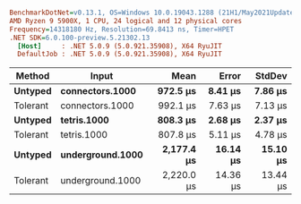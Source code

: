 ``` ini

BenchmarkDotNet=v0.13.1, OS=Windows 10.0.19043.1288 (21H1/May2021Update)
AMD Ryzen 9 5900X, 1 CPU, 24 logical and 12 physical cores
Frequency=14318180 Hz, Resolution=69.8413 ns, Timer=HPET
.NET SDK=6.0.100-preview.5.21302.13
  [Host]     : .NET 5.0.9 (5.0.921.35908), X64 RyuJIT
  DefaultJob : .NET 5.0.9 (5.0.921.35908), X64 RyuJIT


```
|   Method |            Input |       Mean |    Error |   StdDev |
|--------- |----------------- |-----------:|---------:|---------:|
|  **Untyped** |  **connectors.1000** |   **972.5 μs** |  **8.41 μs** |  **7.86 μs** |
| Tolerant |  connectors.1000 |   992.1 μs |  7.63 μs |  7.13 μs |
|  **Untyped** |      **tetris.1000** |   **808.3 μs** |  **2.68 μs** |  **2.37 μs** |
| Tolerant |      tetris.1000 |   807.8 μs |  5.11 μs |  4.78 μs |
|  **Untyped** | **underground.1000** | **2,177.4 μs** | **16.14 μs** | **15.10 μs** |
| Tolerant | underground.1000 | 2,220.0 μs | 14.36 μs | 13.44 μs |
